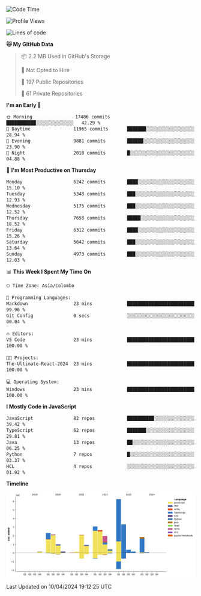 
<!--START_SECTION:waka-->
![Code Time](http://img.shields.io/badge/Code%20Time-1%2C639%20hrs%2013%20mins-blue)

![Profile Views](http://img.shields.io/badge/Profile%20Views-0-blue)

![Lines of code](https://img.shields.io/badge/From%20Hello%20World%20I%27ve%20Written-28.9%20million%20lines%20of%20code-blue)

**🐱 My GitHub Data** 

> 📦 2.2 MB Used in GitHub's Storage 
 > 
> 🚫 Not Opted to Hire
 > 
> 📜 197 Public Repositories 
 > 
> 🔑 61 Private Repositories 
 > 
**I'm an Early 🐤** 

```text
🌞 Morning                17486 commits       ███████████░░░░░░░░░░░░░░   42.29 % 
🌆 Daytime                11965 commits       ███████░░░░░░░░░░░░░░░░░░   28.94 % 
🌃 Evening                9881 commits        ██████░░░░░░░░░░░░░░░░░░░   23.90 % 
🌙 Night                  2018 commits        █░░░░░░░░░░░░░░░░░░░░░░░░   04.88 % 
```
📅 **I'm Most Productive on Thursday** 

```text
Monday                   6242 commits        ████░░░░░░░░░░░░░░░░░░░░░   15.10 % 
Tuesday                  5348 commits        ███░░░░░░░░░░░░░░░░░░░░░░   12.93 % 
Wednesday                5175 commits        ███░░░░░░░░░░░░░░░░░░░░░░   12.52 % 
Thursday                 7658 commits        █████░░░░░░░░░░░░░░░░░░░░   18.52 % 
Friday                   6312 commits        ████░░░░░░░░░░░░░░░░░░░░░   15.26 % 
Saturday                 5642 commits        ███░░░░░░░░░░░░░░░░░░░░░░   13.64 % 
Sunday                   4973 commits        ███░░░░░░░░░░░░░░░░░░░░░░   12.03 % 
```


📊 **This Week I Spent My Time On** 

```text
🕑︎ Time Zone: Asia/Colombo

💬 Programming Languages: 
Markdown                 23 mins             █████████████████████████   99.96 % 
Git Config               0 secs              ░░░░░░░░░░░░░░░░░░░░░░░░░   00.04 % 

🔥 Editors: 
VS Code                  23 mins             █████████████████████████   100.00 % 

🐱‍💻 Projects: 
The-Ultimate-React-2024  23 mins             █████████████████████████   100.00 % 

💻 Operating System: 
Windows                  23 mins             █████████████████████████   100.00 % 
```

**I Mostly Code in JavaScript** 

```text
JavaScript               82 repos            ██████████░░░░░░░░░░░░░░░   39.42 % 
TypeScript               62 repos            ███████░░░░░░░░░░░░░░░░░░   29.81 % 
Java                     13 repos            ██░░░░░░░░░░░░░░░░░░░░░░░   06.25 % 
Python                   7 repos             █░░░░░░░░░░░░░░░░░░░░░░░░   03.37 % 
HCL                      4 repos             ░░░░░░░░░░░░░░░░░░░░░░░░░   01.92 % 
```



**Timeline**

![Lines of Code chart](https://raw.githubusercontent.com/ccweerasinghe1994/ccweerasinghe1994/master/assets/bar_graph.png)


 Last Updated on 10/04/2024 19:12:25 UTC
<!--END_SECTION:waka-->
